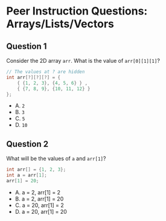 # Peer Instruction Questions: Arrays/Lists/Vectors

## Question 1

Consider the 2D array `arr`. What is the value of `arr[0][1][1]`?

```cpp
// The values at ? are hidden
int arr[?][?][?] = {
    { {1, 2, 3}, {4, 5, 6} } ,
    { {7, 8, 9}, {10, 11, 12} } 
};
```

- A. `2`
- B. `3`
- C. `5`
- D. `10`

## Question 2

What will be the values of `a` and `arr[1]`?

```cpp
int arr[] = {1, 2, 3};
int a = arr[1];
arr[1] = 20;
```

- A. a = 2, arr[1] = 2
- B. a = 2, arr[1] = 20
- C. a = 20, arr[1] = 2
- D. a = 20, arr[1] = 20
